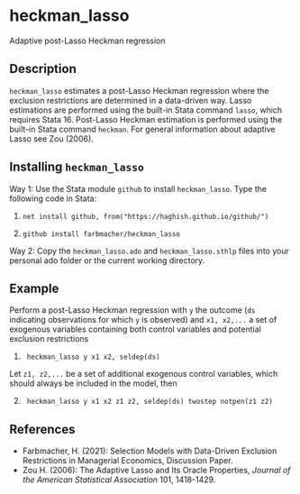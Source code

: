 # heckman_lasso
 Adaptive post-Lasso Heckman regression

## Description
 `heckman_lasso` estimates a post-Lasso Heckman regression where the exclusion restrictions are determined in a data-driven way.
    Lasso estimations are performed using the built-in Stata command `lasso`, which requires Stata 16. Post-Lasso Heckman estimation is performed using the built-in Stata command `heckman`. For general information about adaptive Lasso see Zou (2006).
    
## Installing `heckman_lasso`
 Way 1: Use the Stata module `github` to install `heckman_lasso`. Type the following code in Stata:
 
 1. ```{js}
    net install github, from("https://haghish.github.io/github/")
    ```
 2. ```{js}
    github install farbmacher/heckman_lasso
    ```

 Way 2: Copy the `heckman_lasso.ado` and `heckman_lasso.sthlp` files into your personal ado folder or the current working directory.

## Example

 Perform a post-Lasso Heckman regression with `y` the outcome (`ds` indicating observations for which `y` is observed) 
 and `x1, x2,...` a set of exogenous variables containing both control variables and potential exclusion restrictions

 1. ```{js}
     heckman_lasso y x1 x2, seldep(ds)
     ```
 
 Let `z1, z2,...` be a set of additional exogenous control variables, which should always be included in the model, then
 
 2. ```{js}
     heckman_lasso y x1 x2 z1 z2, seldep(ds) twostep notpen(z1 z2)
     ```
        
## References
 * Farbmacher, H. (2021): Selection Models with Data-Driven Exclusion Restrictions in Managerial Economics, Discussion Paper.
 * Zou H. (2006): The Adaptive Lasso and Its Oracle Properties, *Journal of the American Statistical
             Association* 101, 1418-1429.
